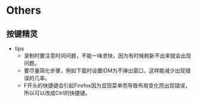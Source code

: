 # Others
## 按键精灵
* tips
    * 录制时要注意时间问题，不能一味求快，因为有时候刷新不出来就会出现问题。
    * 要尽量简化步骤，例如下载时设置IDM为不弹出窗口，这样能减少出现错误的几率。
    * F开头的快捷键会引起Firefox因为显现菜单而导致布局变化而出现错误，所以可以改成Ctrl的快捷键。
